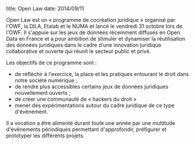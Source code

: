 title: Open Law
date: 2014/09/11

Open Law est un « programme de cocréation juridique » organisé par l'OWF, la DILA, Etalab et le NUMA et lancé le vendredi 31 octobre lors de l'OWF. Il s'appuie sur les jeux de données récemment diffusés en Open Data en France et a pour ambition de stimuler et dynamiser la réutilisation des données juridiques dans le cadre d’une innovation juridique collaborative et ouverte qui réunit le secteur public et privé.

Les objectifs de ce programme sont :

* de réfléchir à l'exercice, la place et les pratiques entourant le droit dans notre société numérique ; 
* de rendre plus accessibles certains jeux de données juridiques nouvellement ouverts ; 
* de créer une communauté de « hackers du droit » 
* mener des expérimentations autour du cadre juridique de ce type d'événement. 

Il a vocation a être alimenté durant toute une année par une multitude d'événements périodiques permettant d'approfondir, préfigurer et prototyper les différents projets.

